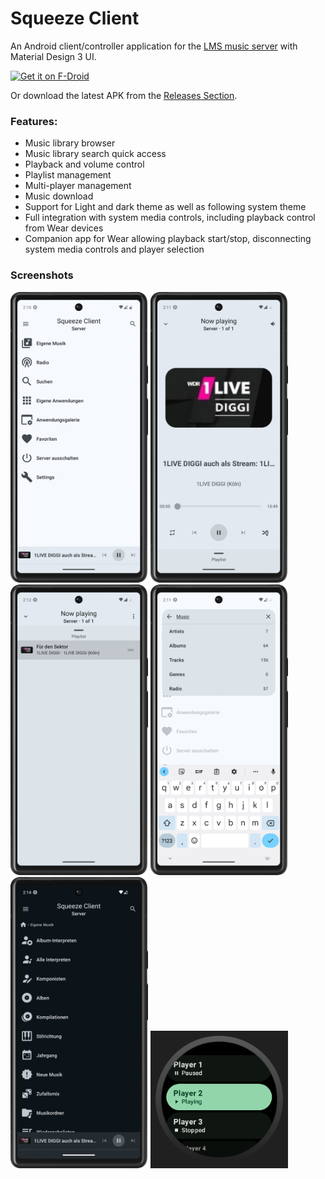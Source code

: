 # Squeeze Client

An Android client/controller application for the [LMS music server](https://lms-community.github.io/) with Material Design 3 UI.

[<img src="https://fdroid.gitlab.io/artwork/badge/get-it-on.png"
     alt="Get it on F-Droid"
     height="80">](https://f-droid.org/packages/de.maniac103.squeezeclient/)

Or download the latest APK from the [Releases Section](https://github.com/maniac103/squeezeclient/releases/latest).

### Features:
- Music library browser
- Music library search quick access
- Playback and volume control
- Playlist management
- Multi-player management
- Music download
- Support for Light and dark theme as well as following system theme
- Full integration with system media controls, including playback control from Wear devices
- Companion app for Wear allowing playback start/stop, disconnecting system media controls and player selection

### Screenshots

<img src="screenshots/app_main.png" width="220">
<img src="screenshots/app_nowplaying.png" width="220">
<img src="screenshots/app_playlist.png" width="220">
<img src="screenshots/app_search.png" width="220">
<img src="screenshots/app_dark.png" width="220">
<img src="screenshots/wear.png" width=220">

